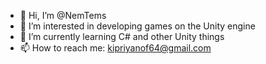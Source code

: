 - 👋 Hi, I’m @NemTems
- 👀 I’m interested in developing games on the Unity engine 
- 🌱 I’m currently learning С# and other Unity things
- 📫 How to reach me: kipriyanof64@gmail.com

<!---
NemTems/NemTems is a ✨ special ✨ repository because its `README.md` (this file) appears on your GitHub profile.
You can click the Preview link to take a look at your changes.
--->
